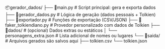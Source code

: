 📦gerador_dados/
├── 📄main.py                     # Script principal: gera e exporta dados
├── 📄gerador_dados.py           # Lógica de geração (dados pessoais + Tolkien)
├── 📄exportador.py              # Funções de exportação (CSV/JSON)
├── 📄faker_tolkiendiano.py      # Provedor personalizado com dados de Tolkien
├── 📁dados/                     # (opcional) Dados extras ou estáticos
│   └── personagens_extra.json   # Lista adicional de nomes ou lugares
└── 📁saida/                     # Arquivos gerados são salvos aqui
    ├── tolkien.csv
    └── tolkien.json
